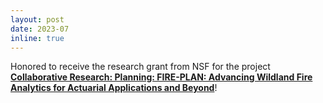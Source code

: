 ```yaml
---
layout: post
date: 2023-07
inline: true
---
```


Honored to receive the research grant from NSF for the project **[Collaborative Research: Planning: FIRE-PLAN: Advancing Wildland Fire Analytics for Actuarial Applications and Beyond](https://www.nsf.gov/awardsearch/showAward?AWD_ID=2335846&HistoricalAwards=false)**!

